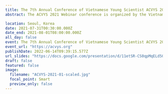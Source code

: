 ```yaml
---
title: The 7th Annual Conference of Vietnamese Young Scientist ACVYS 2021
abstract: The ACVYS 2021 Webinar conference is organized by the Vietnamese Students’ Association in Korea (VSAK), with the participation of scholars and students living and studying in Korea. The ACVYS 2021 Webinar will provide an excellent opportunity for Vietnamese and international scholars, academics, and students studying in Korea to share their interests, experiences, visions and present outstanding new research results. Furthermore, top Vietnamese professors in Korea are invited to ACVYS 2021 Webinar to deliver inspiring talks. In these conferences, you will have the chance to discuss current and challenging issues with our experienced scholars and enhance your academic writing skills and common research methodologies in various sessions through reports or technical discussions in the conference.

location: Seoul, Korea
date: 2021-07-31T00:30:00.000Z
date_end: 2021-08-01T08:00:00.000Z
all_day: false
event: The 7th Annual Conference of Vietnamese Young Scientist ACVYS 2021
event_url: "https://acvys.org"
publishDate: 2022-06-14T09:39:15.577Z
url_slides: "https://docs.google.com/presentation/d/11etSR-CS0qpMqELd50tTFbj7WJ_iT3BNNl2-WbTfif0/edit?usp=sharing"
draft: false
featured: false
image:
  filename: "ACVYS-2021-01-scaled.jpg"
  focal_point: Smart
  preview_only: false
---
```

